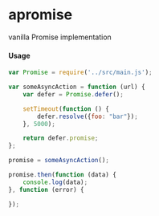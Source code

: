 # apromise
vanilla Promise implementation 

#### Usage
```javascript
var Promise = require('../src/main.js');

var someAsyncAction = function (url) {
    var defer = Promise.defer();

    setTimeout(function () {
        defer.resolve({foo: "bar"});
    }, 5000);

    return defer.promise;
};

promise = someAsyncAction();

promise.then(function (data) {
    console.log(data);
}, function (error) {

});
```
